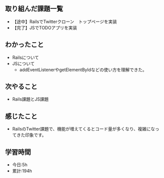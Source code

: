 ## 取り組んだ課題一覧
-  【途中】RailsでTwitterクローン　トップページを実装
-  【完了】JSでTODOアプリを実装

## わかったこと
- Railsについて
- JSについて
  - addEventListenerやgetElementByIdなどの使い方を理解できた。

## 次やること
- Rails課題とJS課題

## 感じたこと
- RailsのTwitter課題で、機能が増えてくるとコード量が多くなり、複雑になってきた印象です。
## 学習時間
- 今日:5h
- 累計:194h
